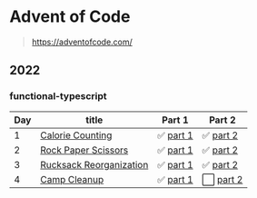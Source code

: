 # Advent of Code

> https://adventofcode.com/

## 2022

### functional-typescript

| Day | title                                                          | Part 1                                                   | Part 2                                                   |
| --- | -------------------------------------------------------------- | -------------------------------------------------------- | -------------------------------------------------------- |
| 1   | [Calorie Counting](https://adventofcode.com/2022/day/1)        | ✅ [part 1](/2022/functional-typescript/day-1/part01.ts) | ✅ [part 2](/2022/functional-typescript/day-1/part02.ts) |
| 2   | [Rock Paper Scissors](https://adventofcode.com/2022/day/2)     | ✅ [part 1](/2022/functional-typescript/day-2/part01.ts) | ✅ [part 2](/2022/functional-typescript/day-2/part02.ts) |
| 3   | [Rucksack Reorganization](https://adventofcode.com/2022/day/3) | ✅ [part 1](/2022/functional-typescript/day-3/part01.ts) | ✅ [part 2](/2022/functional-typescript/day-3/part02.ts) |
| 4   | [Camp Cleanup](https://adventofcode.com/2022/day/4)            | ✅ [part 1](/2022/functional-typescript/day-4/part01.ts) | ⬜ [part 2](/2022/functional-typescript/day-4/part02.ts) |
